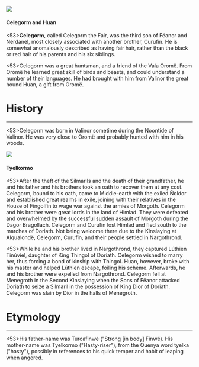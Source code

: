 ![](celegorm/1.jpg)

#### Celegorm and Huan

<53>**Celegorm**, called Celegorm the Fair, was the third son of Fëanor and Nerdanel, most closely associated with another brother, Curufin. He is somewhat anomalously described as having fair hair, rather than the black or red hair of his parents and his six siblings.

<53>Celegorm was a great huntsman, and a friend of the Vala Oromë. From Oromë he learned great skill of birds and beasts, and could understand a number of their languages. He had brought with him from Valinor the great hound Huan, a gift from Oromë.

# History
---

<53>Celegorm was born in Valinor sometime during the Noontide of Valinor. He was very close to Oromë and probably hunted with him in his woods.

![](celegorm/2.jpg)

#### Tyelkormo

<53>After the theft of the Silmarils and the death of their grandfather, he and his father and his brothers took an oath to recover them at any cost. Celegorm, bound to his oath, came to Middle-earth with the exiled Ñoldor and established great realms in exile, joining with their relatives in the House of Fingolfin to wage war against the armies of Morgoth. Celegorm and his brother were great lords in the land of Himlad. They were defeated and overwhelmed by the successful sudden assault of Morgoth during the Dagor Bragollach. Celegorm and Curufin lost Himlad and fled south to the marches of Doriath. Not being welcome there due to the Kinslaying at Alqualondë, Celegorm, Curufin, and their people settled in Nargothrond.

<53>While he and his brother lived in Nargothrond, they captured Lúthien Tinúviel, daughter of King Thingol of Doriath. Celegorm wished to marry her, thus forcing a bond of kinship with Thingol. Huan, however, broke with his master and helped Lúthien escape, foiling his scheme. Afterwards, he and his brother were expelled from Nargothrond. Celegorm fell at Menegroth in the Second Kinslaying when the Sons of Fëanor attacked Doriath to seize a Silmaril in the possession of King Dior of Doriath. Celegorm was slain by Dior in the halls of Menegroth.

# Etymology

---

<53>His father-name was Turcafinwë ("Strong [in body] Finwë). His mother-name was Tyelkormo ("Hasty-riser"), from the Quenya word tyelka ("hasty"), possibly in references to his quick temper and habit of leaping when angered.
